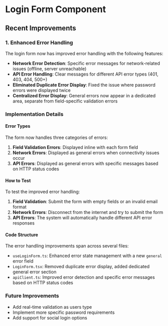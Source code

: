 # Login Form Component

## Recent Improvements

### 1. Enhanced Error Handling

The login form now has improved error handling with the following features:

- **Network Error Detection**: Specific error messages for network-related issues (offline, server unreachable)
- **API Error Handling**: Clear messages for different API error types (401, 403, 404, 500+)
- **Eliminated Duplicate Error Display**: Fixed the issue where password errors were displayed twice
- **Centralized Error Display**: General errors now appear in a dedicated area, separate from field-specific validation errors

### Implementation Details

#### Error Types

The form now handles three categories of errors:

1. **Field Validation Errors**: Displayed inline with each form field
2. **Network Errors**: Displayed as general errors when connectivity issues occur
3. **API Errors**: Displayed as general errors with specific messages based on HTTP status codes

#### How to Test

To test the improved error handling:

1. **Field Validation**: Submit the form with empty fields or an invalid email format
2. **Network Errors**: Disconnect from the internet and try to submit the form
3. **API Errors**: The system will automatically handle different API error responses

#### Code Structure

The error handling improvements span across several files:

- `useLoginForm.ts`: Enhanced error state management with a new `general` error field
- `LoginForm.tsx`: Removed duplicate error display, added dedicated general error section
- `apiClient.ts`: Improved error detection and specific error messages based on HTTP status codes

### Future Improvements

- Add real-time validation as users type
- Implement more specific password requirements
- Add support for social login options